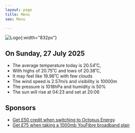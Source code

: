```yaml
---
layout: page
title: Menu
seo: Menu

---
```


![Logo](/images/logo.jpg){:width="832px"}

<!-- weather_marker starts -->
## On Sunday, 27 July 2025

- The average temperature today is 20.54˚C,
- With highs of 20.75˚C and lows of 20.38˚C,
- It may feel like 19.96˚C with few clouds
- The wind speed is 2.57m/s and visibility is 10000m
- The pressure is 1018hPa and humidity is 50%
- The sun will rise at 04:23 and set at 20:06

<!-- weather_marker ends -->

## Sponsors

- [Get £50 credit when switching to Octopus Energy](https://bit.ly/3oD1nnS)
- [Get £75 when taking a 1000mb YouFibre broadband plan](https://aklam.io/91zWhU?)
